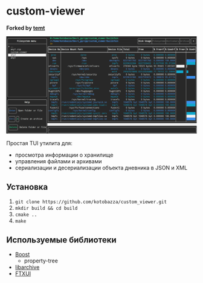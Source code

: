 # custom-viewer

**Forked by [temt](https://github.com/kotobazza/temt)**

![](docs/Screenshot.png)


Простая TUI утилита для:
+ просмотра информации о хранилище
+ управления файлами и архивами 
+ сериализации и десериализации объекта дневника в JSON и XML


## Установка
1. `git clone https://github.com/kotobazza/custom_viewer.git`
2. `mkdir build && cd build`
3. `cmake ..`
4. `make` 


## Используемые библиотеки
+ [Boost](https://github.com/boostorg/boost)
    + property-tree
+ [libarchive](https://github.com/libarchive/libarchive)
+ [FTXUI](https://github.com/ArthurSonzogni/FTXUI)





